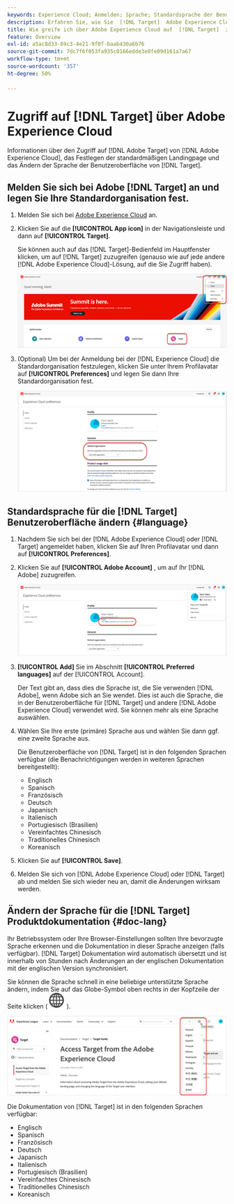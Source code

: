 ```yaml
---
keywords: Experience Cloud; Anmelden; Sprache; Standardsprache der Benutzeroberfläche; Standardsprache
description: Erfahren Sie, wie Sie  [!DNL Target]  Adobe Experience Cloud zugreifen, Ihre Standardorganisation festlegen und die Sprache der  [!DNL Target]  und der Dokumentation ändern können.
title: Wie greife ich über Adobe Experience Cloud auf  [!DNL Target]  zu?
feature: Overview
exl-id: a5ac8d33-69c3-4e21-9f0f-baab430a6b76
source-git-commit: 7dc7f6f053fa935c0166edde3e0fe09d161a7a67
workflow-type: tm+mt
source-wordcount: '357'
ht-degree: 50%

---
```


# Zugriff auf [!DNL Target] über Adobe Experience Cloud

Informationen über den Zugriff auf [!DNL Adobe Target] von [!DNL Adobe Experience Cloud], das Festlegen der standardmäßigen Landingpage und das Ändern der Sprache der Benutzeroberfläche von [!DNL Target].

## Melden Sie sich bei Adobe [!DNL Target] an und legen Sie Ihre Standardorganisation fest.

1. Melden Sie sich bei [Adobe Experience Cloud](https://experience.adobe.com/) an.

1. Klicken Sie auf die **[!UICONTROL App icon]** in der Navigationsleiste und dann auf **[!UICONTROL Target]**.

   Sie können auch auf das [!DNL Target]-Bedienfeld im Hauptfenster klicken, um auf [!DNL Target] zuzugreifen (genauso wie auf jede andere [!DNL Adobe Experience Cloud]-Lösung, auf die Sie Zugriff haben).

   ![Anwendungssymbol](/help/main/c-intro/assets/appmenu-new.png)

1. (Optional) Um bei der Anmeldung bei der [!DNL Experience Cloud] die Standardorganisation festzulegen, klicken Sie unter Ihrem Profilavatar auf **[!UICONTROL Preferences]** und legen Sie dann Ihre Standardorganisation fest.

   ![Landingpage](/help/main/c-intro/assets/pagepref-new.png)

## Standardsprache für die [!DNL Target] Benutzeroberfläche ändern {#language}

1. Nachdem Sie sich bei der [!DNL Adobe Experience Cloud] oder [!DNL Target] angemeldet haben, klicken Sie auf Ihren Profilavatar und dann auf **[!UICONTROL Preferences]**.

1. Klicken Sie auf **[!UICONTROL Adobe Account]** , um auf Ihr [!DNL Adobe] zuzugreifen.

   ![Adobe-Konto](/help/main/c-intro/assets/adobe-account.png)

1. **[!UICONTROL Add]** Sie im Abschnitt **[!UICONTROL Preferred languages]** auf der [!UICONTROL Account].

   Der Text gibt an, dass dies die Sprache ist, die Sie verwenden [!DNL Adobe], wenn Adobe sich an Sie wendet. Dies ist auch die Sprache, die in der Benutzeroberfläche für [!DNL Target] und andere [!DNL Adobe Experience Cloud] verwendet wird. Sie können mehr als eine Sprache auswählen.

1. Wählen Sie Ihre erste (primäre) Sprache aus und wählen Sie dann ggf. eine zweite Sprache aus.

   Die Benutzeroberfläche von [!DNL Target] ist in den folgenden Sprachen verfügbar (die Benachrichtigungen werden in weiteren Sprachen bereitgestellt):

   * Englisch
   * Spanisch
   * Französisch
   * Deutsch
   * Japanisch
   * Italienisch
   * Portugiesisch (Brasilien)
   * Vereinfachtes Chinesisch
   * Traditionelles Chinesisch
   * Koreanisch

1. Klicken Sie auf **[!UICONTROL Save]**.

1. Melden Sie sich von [!DNL Adobe Experience Cloud] oder [!DNL Target] ab und melden Sie sich wieder neu an, damit die Änderungen wirksam werden.

## Ändern der Sprache für die [!DNL Target] Produktdokumentation {#doc-lang}

Ihr Betriebssystem oder Ihre Browser-Einstellungen sollten Ihre bevorzugte Sprache erkennen und die Dokumentation in dieser Sprache anzeigen (falls verfügbar). [!DNL Target] Dokumentation wird automatisch übersetzt und ist innerhalb von Stunden nach Änderungen an der englischen Dokumentation mit der englischen Version synchronisiert.

Sie können die Sprache schnell in eine beliebige unterstützte Sprache ändern, indem Sie auf das Globe-Symbol oben rechts in der Kopfzeile der Seite klicken ( ![Sprachumschalter](/help/main/assets/icons/GlobeGrid.svg) ).

![Sprache ändern](/help/main/c-intro/assets/mt-original.png)

Die Dokumentation von [!DNL Target] ist in den folgenden Sprachen verfügbar:

* Englisch
* Spanisch
* Französisch
* Deutsch
* Japanisch
* Italienisch
* Portugiesisch (Brasilien)
* Vereinfachtes Chinesisch
* Traditionelles Chinesisch
* Koreanisch
